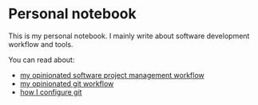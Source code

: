 # Personal notebook

This is my personal notebook. I mainly write about software development workflow and tools.

You can read about:
- [my opinionated software project management workflow](./001_opinionated_sw_project_development_framework.md)
- [my opinionated git workflow](./003_opinionated_git_workflow.md)
- [how I configure git](./002_git_github_config.md)
